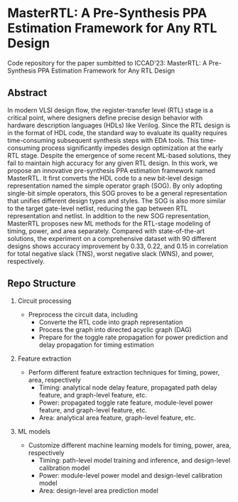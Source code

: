 # MasterRTL: A Pre-Synthesis PPA Estimation Framework for Any RTL Design

Code repository for the paper sumbitted to ICCAD'23: MasterRTL: A Pre-Synthesis PPA Estimation Framework for Any RTL Design

## Abstract

In modern VLSI design flow, the register-transfer level (RTL) stage is a critical point, where designers define precise design behavior with hardware description languages (HDLs) like Verilog. Since the RTL design is in the format of HDL code, the standard way to evaluate its quality requires time-consuming subsequent synthesis steps with EDA tools. This time-consuming process significantly impedes design optimization at the early RTL stage. Despite the emergence of some recent ML-based solutions, they fail to maintain high accuracy for any given RTL design. In this work, we propose an innovative pre-synthesis PPA estimation framework named MasterRTL. It first converts the HDL code to a new bit-level design representation named the simple operator graph (SOG). By only adopting single-bit simple operators, this SOG proves to be a general representation that unifies different design types and styles. The SOG is also more similar to the target gate-level netlist, reducing the gap between RTL representation and netlist. In addition to the new SOG representation, MasterRTL proposes new ML methods for the RTL-stage modeling of timing, power, and area separately. Compared with state-of-the-art solutions, the experiment on a comprehensive dataset with 90 different designs shows accuracy improvement by 0.33, 0.22, and 0.15 in correlation for total negative slack (TNS), worst negative slack (WNS), and power, respectively.

## Repo Structure

1. Circuit processing

   * Preprocess the circuit data, including
     * Converte the RTL code into graph representation
     * Process the graph into directed acyclic graph (DAG)
     * Prepare for the toggle rate propagation for power prediction and delay propagation for timing estimation
2. Feature extraction

   * Perform different feature extraction techniques for timing, power, area, respectively
     * Timing: analytical node delay feature, propagated path delay feature, and graph-level feature, etc.
     * Power: propagated toggle rate feature, module-level power feature, and graph-level feature, etc.
     * Area: analytical area feature, graph-level feature, etc.
3. ML models

   * Customize different machine learning models for timing, power, area, respectively
     * Timing: path-level model training and inference, and design-level calibration model
     * Power: module-level power model and design-level calibration model
     * Area: design-level area prediction model
